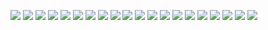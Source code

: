 ![](https://github.com/a-dwivedi/HDFS-and-MAP-Reduce/blob/main/Reports/A1.png)
![](https://github.com/a-dwivedi/HDFS-and-MAP-Reduce/blob/main/Reports/A2.png)
![](https://github.com/a-dwivedi/HDFS-and-MAP-Reduce/blob/main/Reports/A3.png)
![](https://github.com/a-dwivedi/HDFS-and-MAP-Reduce/blob/main/Reports/A4.png)
![](https://github.com/a-dwivedi/HDFS-and-MAP-Reduce/blob/main/Reports/A5.png)
![](https://github.com/a-dwivedi/HDFS-and-MAP-Reduce/blob/main/Reports/A6.png)
![](https://github.com/a-dwivedi/HDFS-and-MAP-Reduce/blob/main/Reports/A7.png)
![](https://github.com/a-dwivedi/HDFS-and-MAP-Reduce/blob/main/Reports/A8.png)
![](https://github.com/a-dwivedi/HDFS-and-MAP-Reduce/blob/main/Reports/A9.png)
![](https://github.com/a-dwivedi/HDFS-and-MAP-Reduce/blob/main/Reports/A10.png)
![](https://github.com/a-dwivedi/HDFS-and-MAP-Reduce/blob/main/Reports/A11.png)
![](https://github.com/a-dwivedi/HDFS-and-MAP-Reduce/blob/main/Reports/A12.png)
![](https://github.com/a-dwivedi/HDFS-and-MAP-Reduce/blob/main/Reports/A13.png)
![](https://github.com/a-dwivedi/HDFS-and-MAP-Reduce/blob/main/Reports/A14.png)
![](https://github.com/a-dwivedi/HDFS-and-MAP-Reduce/blob/main/Reports/A15.png)
![](https://github.com/a-dwivedi/HDFS-and-MAP-Reduce/blob/main/Reports/A16.png)
![](https://github.com/a-dwivedi/HDFS-and-MAP-Reduce/blob/main/Reports/A17.png)
![](https://github.com/a-dwivedi/HDFS-and-MAP-Reduce/blob/main/Reports/A18.png)
![](https://github.com/a-dwivedi/HDFS-and-MAP-Reduce/blob/main/Reports/A19.png)
![](https://github.com/a-dwivedi/HDFS-and-MAP-Reduce/blob/main/Reports/A20.png)












